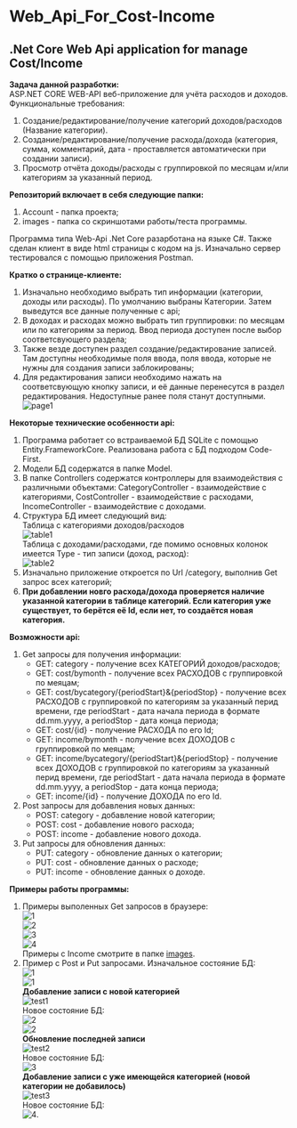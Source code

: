# Web_Api_For_Cost-Income
## .Net Core Web Api application for manage Cost/Income
**Задача данной разработки:**  
ASP.NET CORE WEB-API веб-приложение для учёта расходов и доходов.  
Функциональные требования:  
1. Создание/редактирование/получение категорий доходов/расходов (Название категории).  
2. Создание/редактирование/получение расхода/дохода (категория, сумма, комментарий, дата - проставляется автоматически при создании записи).  
3. Просмотр отчёта доходы/расходы с группировкой по месяцам и/или категориям за указанный период.  
  
**Репозиторий включает в себя следующие папки:**  
1. Account - папка проекта;  
2. images - папка со скриншотами работы/теста программы.  
  
Программа типа Web-Api .Net Core разарботана на языке C#. Также сделан клиент в виде html страницы с кодом на js. Изначально сервер тестировался с помощью приложения Postman.  
  
**Кратко о странице-клиенте:**  
1. Изначально необходимо выбрать тип информации (категории, доходы или расходы). По умолчанию выбраны Категории. Затем выведутся все данные полученные с api;  
2. В доходах и расходах можно выбрать тип группировки: по месяцам или по категориям за период. Ввод периода доступен после выбор соответсвующего раздела;  
3. Также везде доступен раздел создание/редактирование записей. Там доступны необходимые поля ввода, поля ввода, которые не нужны для создания записи заблокированы;  
4. Для редактирования записи необходимо нажать на соответсвующую кнопку записи, и её данные перенесутся в раздел редактирования. Недоступные ранее поля станут доступными.  
![page1](https://github.com/d1den/Web_Api_For_Cost-Income/blob/master/images/page1.JPG?raw=true "page1")  
    
**Некоторые технические особенности api:**  
1. Программа работает со встраиваемой БД SQLite с помощью Entity.FrameworkCore. Реализована работа с БД подходом Code-First.  
2. Модели БД содержатся в папке Model.  
3. В папке Controllers содержатся контроллеры для взаимодействия с различными объектами: CategoryController - взаимодействие с категориями, CostController - взаимодействие с расходами, IncomeController - взаимодействие с доходами.  
4. Структура БД имеет следующий вид:  
Таблица с категориями доходов/расходов  
![table1](https://github.com/d1den/Web_Api_For_Cost-Income/blob/master/images/table1.JPG?raw=true "table1")  
Таблица с доходами/расходами, где помимо основных колонок имеется Type - тип записи (доход, расход):  
![table2](https://github.com/d1den/Web_Api_For_Cost-Income/blob/master/images/table2.JPG?raw=true "table2")  
5. Изначально приложение откроется по Url /category, выполнив Get запрос всех категорий;  
6. **При добавлении новго расхода/дохода проверяется наличие указанной категории в таблице категорий. Если категория уже существует, то берётся её Id, если нет, то создаётся новая категория.**  

**Возможности api:**  
1. Get запросы для получения информации:
    + GET: category - получение всех КАТЕГОРИЙ доходов/расходов;  
    + GET: cost/bymonth - получение всех РАСХОДОВ с группировкой по меяцам;
    + GET: cost/bycategory/{periodStart}&{periodStop} - получение всех РАСХОДОВ с группировкой по категориям за указанный перид времени, где periodStart - дата начала периода в формате dd.mm.yyyy, а periodStop - дата конца периода;  
    + GET: cost/{id} - получение РАСХОДА по его Id;  
    + GET: income/bymonth - получение всех ДОХОДОВ с группировкой по меяцам;
    + GET: income/bycategory/{periodStart}&{periodStop} - получение всех ДОХОДОВ с группировкой по категориям за указанный перид времени, где periodStart - дата начала периода в формате dd.mm.yyyy, а periodStop - дата конца периода;  
    + GET: income/{id} - получение ДОХОДА по его Id.  
2. Post запросы для добавления новых данных:  
    + POST: category - добавление новой категории;
    + POST: cost - добавление нового расхода;
    + POST: income - добавление нового дохода.  
3. Put запросы для обновления данных:  
    + PUT: category - обновление данных о категории;  
    + PUT: cost - обновление данных о расходе;  
    + PUT: income - обновление данных о доходе.  
    
**Примеры работы программы:**  
1. Примеры выполенных Get запросов в браузере:  
![1](https://github.com/d1den/Web_Api_For_Cost-Income/blob/master/images/categoryGet.JPG?raw=true "1")  
![2](https://github.com/d1den/Web_Api_For_Cost-Income/blob/master/images/costByMonth.JPG?raw=true "2")  
![3](https://github.com/d1den/Web_Api_For_Cost-Income/blob/master/images/costByCategory1.JPG?raw=true "3")  
![4](https://github.com/d1den/Web_Api_For_Cost-Income/blob/master/images/costByCategory2.JPG?raw=true "4")  
Примеры с Income смотрите в папке [images](https://github.com/d1den/Web_Api_For_Cost-Income/blob/master/images/).  
2. Пример с Post и Put запросами. Изначальное состояние БД:  
![1](https://github.com/d1den/Web_Api_For_Cost-Income/blob/master/images/cat1.JPG?raw=true "1")  
![1](https://github.com/d1den/Web_Api_For_Cost-Income/blob/master/images/tr1.JPG?raw=true "1")  
**Добавление записи с новой категорией**  
![test1](https://github.com/d1den/Web_Api_For_Cost-Income/blob/master/images/test1.JPG?raw=true "test1")  
Новое состояние БД:  
![2](https://github.com/d1den/Web_Api_For_Cost-Income/blob/master/images/cat2.JPG?raw=true "2")  
![2](https://github.com/d1den/Web_Api_For_Cost-Income/blob/master/images/tr2.JPG?raw=true "2")  
**Обновление последней записи**  
![test2](https://github.com/d1den/Web_Api_For_Cost-Income/blob/master/images/test2.JPG?raw=true "test2")  
Новое состояние БД:  
![3](https://github.com/d1den/Web_Api_For_Cost-Income/blob/master/images/tr3.JPG?raw=true "3")  
**Добавление записи с уже имеющейся категорией (новой категории не добавилось)**  
![test3](https://github.com/d1den/Web_Api_For_Cost-Income/blob/master/images/test3.JPG?raw=true "test3")  
Новое состояние БД:  
![4](https://github.com/d1den/Web_Api_For_Cost-Income/blob/master/images/tr4.JPG?raw=true "4").
